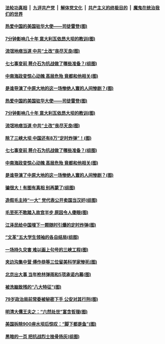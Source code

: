 

####  [法轮功真相](../../../../basic/blob/master/README.md?t=07060702) &nbsp;|&nbsp; [九评共产党](../../../../9ping.md/blob/master/README.md?t=07060702) &nbsp;|&nbsp; [解体党文化](../../../../jtdwh.md/blob/master/README.md?t=07060702)  &nbsp;|&nbsp; [共产主义的终极目的](../../../../gczydzjmd.md/blob/master/README.md?t=07060702) &nbsp;|&nbsp; [魔鬼在统治我们的世界](../../../../mgztzwmdsj.md/blob/master/README.md?t=07060702) 

#### [热爱中国的美国驻华大使——司徒雷登(图)](../pages/p6/934961.md?t=07060702) 

#### [7分钟影响几十年 意大利瓦依昂大坝的教训(图)](../pages/p6/937542.md?t=07060702) 

#### [流氓地痞当道 中共“土改”丧尽天良(图)](../pages/p6/937896.md?t=07060702) 

#### [七七事变前 蒋介石为抗战做了哪些准备？(组图)](../pages/p6/938219.md?t=07060702) 

#### [中南海政变惊心动魄 高层危殆 竟都和他相关(图)](../pages/p6/937814.md?t=07060702) 

#### [是谁导演了中原大地的这一场惨绝人寰的人间惨剧？(图)](../pages/p6/938390.md?t=07060702) 

#### [热爱中国的美国驻华大使——司徒雷登(图)](../pages/p6/934961.md?t=07060702) 

#### [7分钟影响几十年 意大利瓦依昂大坝的教训(图)](../pages/p6/937542.md?t=07060702) 

#### [流氓地痞当道 中共“土改”丧尽天良(图)](../pages/p6/937896.md?t=07060702) 

#### [除了三峡大坝 中国还有8万“定时炸弹”！(图)](../pages/p6/937540.md?t=07060702) 

#### [七七事变前 蒋介石为抗战做了哪些准备？(组图)](../pages/p6/938219.md?t=07060702) 

#### [中南海政变惊心动魄 高层危殆 竟都和他相关(图)](../pages/p6/937814.md?t=07060702) 

#### [是谁导演了中原大地的这一场惨绝人寰的人间惨剧？(图)](../pages/p6/938390.md?t=07060702) 

#### [骗很大！有图有真相 别再蒙了(组图)](../pages/p6/938072.md?t=07060702) 

#### [造假毛主持“一大” 党代表公开卖国当汉奸(组图)](../pages/p6/938123.md?t=07060702) 

#### [毛至死不敢踏入故宫半步 原因令人傻眼(图)](../pages/p6/938007.md?t=07060702) 

#### [江泽民给中国埋下一颗随时引爆的定时炸弹(图)](../pages/p6/937539.md?t=07060702) 

#### [“文革”五大学生领袖的各自结局(组图)](../pages/p6/938075.md?t=07060702) 

#### [一场持久灾害 难以画上句号的三峡工程(图)](../pages/p6/937534.md?t=07060702) 

#### [夹边沟集中营 傅作恭等三位留美科学家惨死(图)](../pages/p6/937892.md?t=07060702) 

#### [北京出大事 当年枪林弹雨和5项承诺内幕(图)](../pages/p6/937994.md?t=07060702) 

#### [被洗脑致残的“八大特征”(图)](../pages/p6/938073.md?t=07060702) 

#### [79岁政治局前常委被秘密下手 公安对其行刑(图)](../pages/p6/937960.md?t=07060702) 

#### [明清大儒王夫之：“六然处世”富含哲理(图)](../pages/p6/937069.md?t=07060702) 

#### [美国拆除900座水坝后惊叹：“脚下都是鱼”(图)](../pages/p6/937533.md?t=07060702) 

#### [黑暗的一页 把抗战烈士挫骨扬灰(组图)](../pages/p6/937888.md?t=07060702) 

